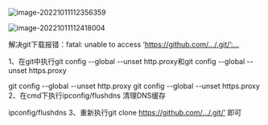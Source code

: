 



![image-20221011112356359](C:\Users\夏晓峰\AppData\Roaming\Typora\typora-user-images\image-20221011112356359.png)

![image-20221011112418004](C:\Users\夏晓峰\AppData\Roaming\Typora\typora-user-images\image-20221011112418004.png)





解决git下载报错：fatal: unable to access ‘https://github.com/…/.git/’:…

1、在git中执行git config --global --unset http.proxy和git config --global --unset https.proxy

git config --global --unset http.proxy
git config --global --unset https.proxy
2、在cmd下执行ipconfig/flushdns 清理DNS缓存

ipconfig/flushdns
3、重新执行git clone https://github.com/…/.git/’ 即可